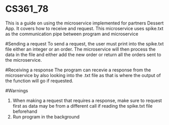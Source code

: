 # CS361_78
This is a guide on using the microservice implemented for partners Dessert App. It covers how to receive and request. This microservice uses spike.txt as the communication pipe between program and microservice

#Sending a request
To send a request, the user must print into the spike.txt file either an integer or an order. The microservice will then process the data in the file and either add the new order or return all the orders sent to the microservice.

#Receiving a response
The program can recevie a response from the microservice by also looking into the .txt file as that is where the output of the function will go if requested. 

#Warnings
1. When making a request that requires a response, make sure to request first as data may be from a different call if reading the spike.txt file beforehand
2. Run program in the background
